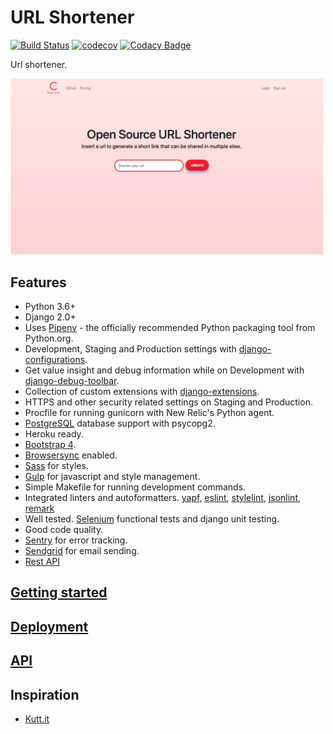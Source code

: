 # URL Shortener
[![Build Status](https://travis-ci.org/escrichov/shortener.svg?branch=master)](https://travis-ci.org/escrichov/shortener)
[![codecov](https://codecov.io/gh/escrichov/shortener/branch/master/graph/badge.svg)](https://codecov.io/gh/escrichov/shortener)
[![Codacy Badge](https://api.codacy.com/project/badge/Grade/4172b033b6ec441983df62d40d3e7499)](https://www.codacy.com/app/escrichov/shortener?utm_source=github.com&amp;utm_medium=referral&amp;utm_content=escrichov/shortener&amp;utm_campaign=Badge_Grade)

Url shortener.

<img alt="Url Shortener" src="https://raw.githubusercontent.com/escrichov/shortener/master/landing.png" width="500">


## Features

-   Python 3.6+
-   Django 2.0+
-   Uses [Pipenv](https://github.com/kennethreitz/pipenv) - the officially recommended Python packaging tool from Python.org.
-   Development, Staging and Production settings with [django-configurations](https://django-configurations.readthedocs.org).
-   Get value insight and debug information while on Development with [django-debug-toolbar](https://django-debug-toolbar.readthedocs.org).
-   Collection of custom extensions with [django-extensions](http://django-extensions.readthedocs.org).
-   HTTPS and other security related settings on Staging and Production.
-   Procfile for running gunicorn with New Relic's Python agent.
-   [PostgreSQL](https://www.postgresql.org) database support with psycopg2.
-   Heroku ready.
-   [Bootstrap 4](https://getbootstrap.com/docs/4.0).
-   [Browsersync](https://www.browsersync.io) enabled.
-   [Sass](https://sass-lang.com/) for styles.
-   [Gulp](https://gulpjs.com/) for javascript and style management.
-   Simple Makefile for running development commands.
-   Integrated linters and autoformatters. [yapf](https://github.com/google/yapf), [eslint](https://eslint.org), [stylelint](https://stylelint.io), [jsonlint](https://www.npmjs.com/package/jsonlint), [remark](https://github.com/remarkjs/remark)
-   Well tested. [Selenium](https://www.seleniumhq.org) functional tests and django unit testing.
-   Good code quality.
-   [Sentry](https://sentry.io) for error tracking.
-   [Sendgrid](https://sendgrid.com) for email sending.
-   [Rest API](docs/API.md)

## [Getting started](docs/DEVELOPMENT.md)

## [Deployment](docs/DEPLOYMENT.md)

## [API](docs/API.md)

## Inspiration

-   [Kutt.it](https://github.com/thedevs-network/kutt)
